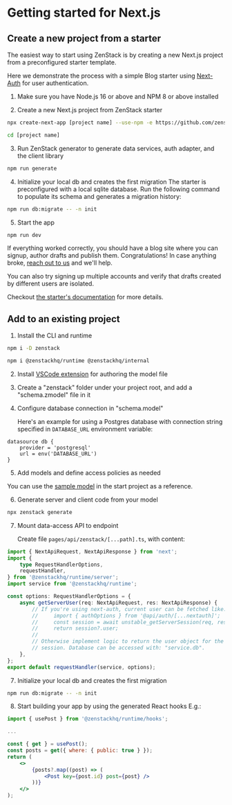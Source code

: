 # Getting started for Next.js

## Create a new project from a starter

The easiest way to start using ZenStack is by creating a new Next.js project from a preconfigured starter template.

Here we demonstrate the process with a simple Blog starter using [Next-Auth](https://next-auth.js.org/) for user authentication.

1. Make sure you have Node.js 16 or above and NPM 8 or above installed

2. Create a new Next.js project from ZenStack starter

```bash
npx create-next-app [project name] --use-npm -e https://github.com/zenstackhq/nextjs-auth-starter

cd [project name]
```

3. Run ZenStack generator to generate data services, auth adapter, and the client library

```bash
npm run generate
```

4. Initialize your local db and creates the first migration
   The starter is preconfigured with a local sqlite database. Run the following command to populate its schema and generates a migration history:

```bash
npm run db:migrate -- -n init
```

5. Start the app

```bash
npm run dev
```

If everything worked correctly, you should have a blog site where you can signup, author drafts and publish them. Congratulations! In case anything broke, [reach out to us](#reach-out-to-us-for-issues-feedback-and-ideas) and we'll help.

You can also try signing up multiple accounts and verify that drafts created by different users are isolated.

Checkout [the starter's documentation](https://github.com/zenstackhq/nextjs-auth-starter#readme) for more details.

## Add to an existing project

1. Install the CLI and runtime

```bash
npm i -D zenstack

npm i @zenstackhq/runtime @zenstackhq/internal
```

2. Install [VSCode extension](https://marketplace.visualstudio.com/items?itemName=zenstack.zenstack) for authoring the model file

3. Create a "zenstack" folder under your project root, and add a "schema.zmodel" file in it

4. Configure database connection in "schema.model"

    Here's an example for using a Postgres database with connection string specified in `DATABASE_URL` environment variable:

```prisma
datasource db {
    provider = 'postgresql'
    url = env('DATABASE_URL')
}
```

5. Add models and define access policies as needed

You can use the [sample model](https://github.com/zenstackhq/nextjs-auth-starter/blob/main/zenstack/schema.zmodel) in the start project as a reference.

6. Generate server and client code from your model

```bash
npx zenstack generate
```

7. Mount data-access API to endpoint

    Create file `pages/api/zenstack/[...path].ts`, with content:

```ts
import { NextApiRequest, NextApiResponse } from 'next';
import {
    type RequestHandlerOptions,
    requestHandler,
} from '@zenstackhq/runtime/server';
import service from '@zenstackhq/runtime';

const options: RequestHandlerOptions = {
    async getServerUser(req: NextApiRequest, res: NextApiResponse) {
        // If you're using next-auth, current user can be fetched like:
        //     import { authOptions } from '@api/auth/[...nextauth]';
        //     const session = await unstable_getServerSession(req, res, authOptions);
        //     return session?.user;
        //
        // Otherwise implement logic to return the user object for the current
        // session. Database can be accessed with: "service.db".
    },
};
export default requestHandler(service, options);
```

7. Initialize your local db and creates the first migration

```bash
npm run db:migrate -- -n init
```

8. Start building your app by using the generated React hooks
   E.g.:

```jsx
import { usePost } from '@zenstackhq/runtime/hooks';

...

const { get } = usePost();
const posts = get({ where: { public: true } });
return (
    <>
        {posts?.map((post) => (
            <Post key={post.id} post={post} />
        ))}
    </>
);
```
